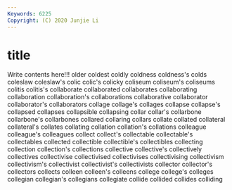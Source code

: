 ```yaml
---
Keywords: 6225
Copyright: (C) 2020 Junjie Li
---
```


# title

Write contents here!!!
older 
coldest 
coldly
coldness 
coldness's 
colds 
coleslaw 
coleslaw's 
colic 
colic's 
colicky 
coliseum 
coliseum's
coliseums 
colitis 
colitis's 
collaborate 
collaborated 
collaborates 
collaborating 
collaboration 
collaboration's 
collaborations
collaborative 
collaborator 
collaborator's 
collaborators 
collage 
collage's 
collages 
collapse 
collapse's 
collapsed
collapses 
collapsible 
collapsing 
collar 
collar's 
collarbone 
collarbone's 
collarbones 
collared 
collaring
collars 
collate 
collated 
collateral 
collateral's 
collates 
collating 
collation 
collation's 
collations
colleague 
colleague's 
colleagues 
collect 
collect's 
collectable 
collectable's 
collectables 
collected 
collectible
collectible's 
collectibles 
collecting 
collection 
collection's 
collections 
collective 
collective's 
collectively 
collectives
collectivise 
collectivised 
collectivises 
collectivising 
collectivism 
collectivism's 
collectivist 
collectivist's 
collectivists 
collector
collector's 
collectors 
collects 
colleen 
colleen's 
colleens 
college 
college's 
colleges 
collegian
collegian's 
collegians 
collegiate 
collide 
collided 
collides 
colliding 

